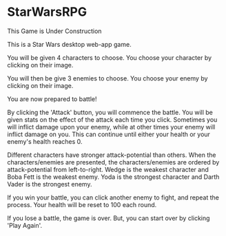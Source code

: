# StarWarsRPG

This Game is Under Construction

This is a Star Wars desktop web-app game.

You will be given 4 characters to choose. You choose your character by clicking on their image.

You will then be give 3 enemies to choose. You choose your enemy by clicking on their image.

You are now prepared to battle!

By clicking the 'Attack' button, you will commence the battle. You will be given stats on the effect of the attack each time you click. Sometimes you will inflict damage upon your enemy, while at other times your enemy will inflict damage on you. This can continue until either your health or your enemy's health reaches 0.

Different characters have stronger attack-potential than others. When the characters/enemies are presented, the characters/enemies are ordered by attack-potential from left-to-right. Wedge is the weakest character and Boba Fett is the weakest enemy. Yoda is the strongest character and Darth Vader is the strongest enemy.

If you win your battle, you can click another enemy to fight, and repeat the process. Your health will be reset to 100 each round.

If you lose a battle, the game is over. But, you can start over by clicking 'Play Again'.